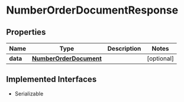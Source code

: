 

# NumberOrderDocumentResponse

## Properties

Name | Type | Description | Notes
------------ | ------------- | ------------- | -------------
**data** | [**NumberOrderDocument**](NumberOrderDocument.md) |  |  [optional]


## Implemented Interfaces

* Serializable


